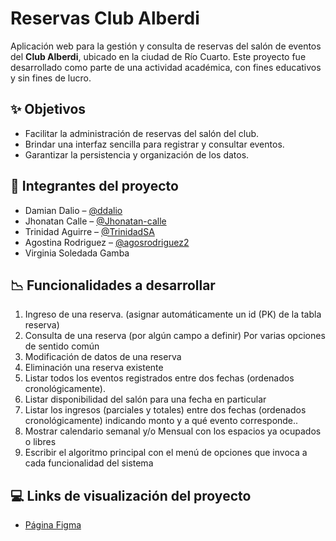 # Reservas Club Alberdi

Aplicación web para la gestión y consulta de reservas del salón de eventos del **Club Alberdi**, ubicado en la ciudad de Río Cuarto. Este proyecto fue desarrollado como parte de una actividad académica, con fines educativos y sin fines de lucro.

## ✨ Objetivos

* Facilitar la administración de reservas del salón del club.
* Brindar una interfaz sencilla para registrar y consultar eventos.
* Garantizar la persistencia y organización de los datos.

## 👥 Integrantes del proyecto

* Damian Dalio – [@ddalio](https://github.com/ddalio)
* Jhonatan Calle – [@Jhonatan-calle](https://github.com/Jhonatan-calle)
* Trinidad Aguirre – [@TrinidadSA](https://github.com/TrinidadSA)
* Agostina Rodriguez – [@agosrodriguez2](https://github.com/agosrodriguez2)
* Virginia Soledada Gamba


## 📉 Funcionalidades a desarrollar

1. Ingreso de una reserva. (asignar automáticamente un id (PK) de la tabla reserva)
2. Consulta de una reserva (por algún campo a definir) Por varias opciones de sentido común
3. Modificación de datos de una reserva
4. Eliminación una reserva existente
5. Listar todos los eventos registrados entre dos fechas (ordenados cronológicamente).
6. Listar disponibilidad del salón para una fecha en particular 
7. Listar los ingresos (parciales y totales) entre dos fechas (ordenados cronológicamente) indicando monto y a qué evento corresponde..
8. Mostrar calendario semanal y/o Mensual con los espacios ya ocupados o libres
9. Escribir el algoritmo principal con el menú de opciones que invoca a cada funcionalidad del sistema


## 💻 Links de visualización del proyecto

*  [Página Figma](https://www.figma.com/design/hrvfGUexceJaGtax6VMRU6/Proyecto-Club-Alberdi?node-id=12-4&t=pnWBmWJJiUqSvoV8-0)
